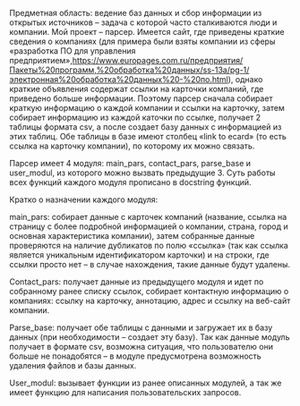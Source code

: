 Предметная область: ведение баз данных и сбор информации из открытых источников – задача с которой часто сталкиваются люди и компании. Мой проект – парсер. Имеется сайт, где приведены краткие сведения о компаниях (для примера были взяты компании из сферы «разработка ПО для управления предприятием»,https://www.europages.com.ru/предприятия/Пакеты%20программ,%20обработка%20данных/ss-13a/pg-1/электронная%20обработка%20данных%20-%20по.html), однако краткие объявления содержат ссылки на карточки компаний, где приведено больше информации. Поэтому парсер сначала собирает краткую информацию о каждой компании и ссылки на карточку, затем собирает информацию из каждой каточки по ссылке, получает 2 таблицы формата csv, а после создает базу данных c информацией из этих таблиц. Обе таблицы в базе имеют столбец «link to ecard» (то есть ссылка на карточку компании), по которому их можно связать.

Парсер имеет 4 модуля: main_pars, contact_pars, parse_base и user_modul, из которого можно вызвать предыдущие 3. Суть работы всех функций каждого модуля прописано в docstring функций. 

Кратко о назначении каждого модуля: 

main_pars: собирает данные с карточек компаний (название, ссылка на страницу с более подробной информацией о компании, страна, город и основная характеристика компании), затем собранные данные проверяются на наличие дубликатов по полю «ссылка» (так как ссылка является уникальным идентификатором карточки) и на строки, где ссылки просто нет – в случае нахождения, такие данные будут удалены.

Contact_pars: получает данные из предыдущего модуля и идет по собранному ранее списку ссылок, собирает контактную информацию о компаниях: ссылку на карточку, аннотацию, адрес и ссылку на веб-сайт компании.

Parse_base: получает обе таблицы с данными и загружает их в базу данных (при необходимости – создает эту базу). Так как данные модуль получает в формате csv, возможна ситуация, что пользователю они больше не понадобятся – в модуле предусмотрена возможность удаления файлов и базы данных.

User_modul: вызывает функции из ранее описанных модулей, а так же имеет функцию для написания пользовательских запросов. 

